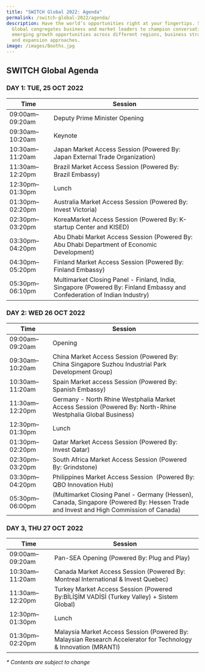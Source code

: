 ```yaml
---
title: "SWITCH Global 2022: Agenda"
permalink: /switch-global-2022/agenda/
description: Have the world’s opportunities right at your fingertips. SWITCH
  Global congregates business and market leaders to champion conversation on
  emerging growth opportunities across different regions, business strategies
  and expansion approaches.
image: /images/Booths.jpg
---
```

## SWITCH Global Agenda

### **DAY 1: TUE, 25 OCT 2022**

| Time | Session | 
| -------- | -------- |
| 09:00am–09:20am  | Deputy Prime Minister Opening  |
| 09:30am–10:20am  | Keynote |
| 10:30am–11:20am | Japan Market Access Session (Powered By: Japan External Trade Organization) |
| 11:30am–12:20pm | Brazil Market Access Session (Powered By: Brazil Embassy) |
| 12:30pm–01:30pm | Lunch |
| 01:30pm–02:20pm |Australia Market Access Session (Powered By: Invest Victoria) |
| 02:30pm–03:20pm | KoreaMarket Access Session (Powered By: K-startup Center and KISED) | 
| 03:30pm–04:20pm  | Abu Dhabi Market Access Session (Powered By: Abu Dhabi Department of Economic Development) |
| 04:30pm–05:20pm  | Finland Market Access Session (Powered By: Finland Embassy) |
| 05:30pm–06:10pm  | Multimarket Closing Panel - Finland, India, Singapore (Powered By: Finland Embassy and Confederation of Indian Industry) |

### **DAY 2: WED 26 OCT 2022**

| Time | Session | 
| -------- | -------- |
| 09:00am–09:20am  | Opening |
| 09:30am–10:20am  | China Market Access Session (Powered By: China Singapore Suzhou Industrial Park Development Group) |
| 10:30am–11:20am  | Spain Market access Session (Powered By: Spanish Embassy) |
| 11:30am–12:20pm | Germany - North Rhine Westphalia Market Access Session (Powered By: North-Rhine Westphalia Global Business) |
| 12:30pm–01:30pm | Lunch  |
| 01:30pm–02:20pm | Qatar Market Access Session (Powered By: Invest Qatar) |
| 02:30pm–03:20pm | South Africa Market Access Session (Powered By: Grindstone) |
| 03:30pm–04:20pm | Philippines Market Access Session  (Powered By: QBO Innovation Hub) | 
| 05:30pm–06:00pm  | (Multimarket Closing Panel - Germany (Hessen), Canada, Singapore (Powered By: Hessen Trade and Invest and High Commission of Canada) |

### **DAY 3, THU 27 OCT 2022**

| Time | Session | 
| -------- | -------- |
| 09:00am–09:20am  | Pan-SEA Opening (Powered By: Plug and Play) |
| 10:30am–11:20am  | Canada Market Access Session (Powered By: Montreal International & Invest Quebec)|
| 11:30am–12:20pm | Turkey Market Access Session (Powered By:BİLİŞİM VADİSİ (Turkey Valley) + Sistem Global)|
| 12:30pm–01:30pm | Lunch |
| 01:30pm–02:20pm | Malaysia Market Access Session (Powered By: Malaysian Research Accelerator for Technology & Innovation (MRANTI)|

_* Contents are subject to change_